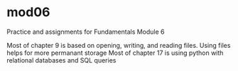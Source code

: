 # mod06
Practice and assignments for Fundamentals Module 6

Most of chapter 9 is based on opening, writing, and reading files.
    Using files helps for more permanant storage
Most of chapter 17 is using python with relational databases and SQL queries